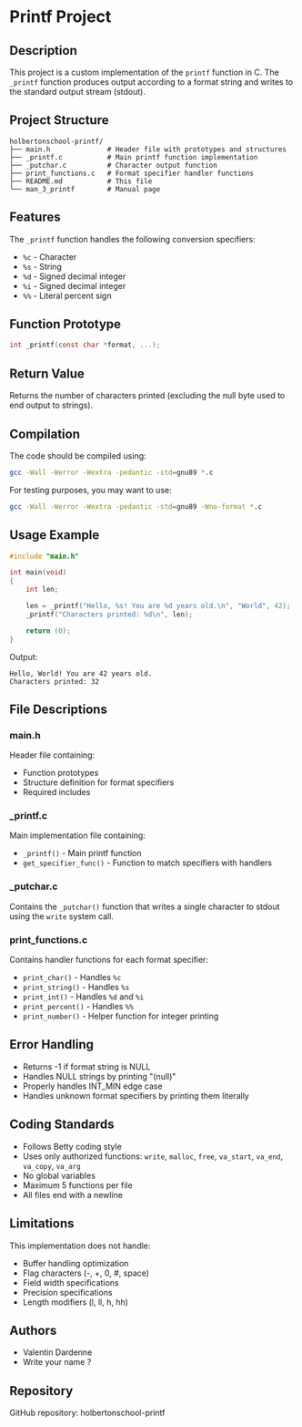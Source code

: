 # Printf Project

## Description

This project is a custom implementation of the `printf` function in C. The `_printf` function produces output according to a format string and writes to the standard output stream (stdout).

## Project Structure

```
holbertonschool-printf/
├── main.h              # Header file with prototypes and structures
├── _printf.c           # Main printf function implementation
├── _putchar.c          # Character output function
├── print_functions.c   # Format specifier handler functions
├── README.md           # This file
└── man_3_printf        # Manual page
```

## Features

The `_printf` function handles the following conversion specifiers:

- `%c` - Character
- `%s` - String
- `%d` - Signed decimal integer
- `%i` - Signed decimal integer
- `%%` - Literal percent sign

## Function Prototype

```c
int _printf(const char *format, ...);
```

## Return Value

Returns the number of characters printed (excluding the null byte used to end output to strings).

## Compilation

The code should be compiled using:

```bash
gcc -Wall -Werror -Wextra -pedantic -std=gnu89 *.c
```

For testing purposes, you may want to use:

```bash
gcc -Wall -Werror -Wextra -pedantic -std=gnu89 -Wno-format *.c
```

## Usage Example

```c
#include "main.h"

int main(void)
{
    int len;

    len = _printf("Hello, %s! You are %d years old.\n", "World", 42);
    _printf("Characters printed: %d\n", len);

    return (0);
}
```

Output:

```
Hello, World! You are 42 years old.
Characters printed: 32
```

## File Descriptions

### main.h

Header file containing:

- Function prototypes
- Structure definition for format specifiers
- Required includes

### \_printf.c

Main implementation file containing:

- `_printf()` - Main printf function
- `get_specifier_func()` - Function to match specifiers with handlers

### \_putchar.c

Contains the `_putchar()` function that writes a single character to stdout using the `write` system call.

### print_functions.c

Contains handler functions for each format specifier:

- `print_char()` - Handles `%c`
- `print_string()` - Handles `%s`
- `print_int()` - Handles `%d` and `%i`
- `print_percent()` - Handles `%%`
- `print_number()` - Helper function for integer printing

## Error Handling

- Returns -1 if format string is NULL
- Handles NULL strings by printing "(null)"
- Properly handles INT_MIN edge case
- Handles unknown format specifiers by printing them literally

## Coding Standards

- Follows Betty coding style
- Uses only authorized functions: `write`, `malloc`, `free`, `va_start`, `va_end`, `va_copy`, `va_arg`
- No global variables
- Maximum 5 functions per file
- All files end with a newline

## Limitations

This implementation does not handle:

- Buffer handling optimization
- Flag characters (-, +, 0, #, space)
- Field width specifications
- Precision specifications
- Length modifiers (l, ll, h, hh)

## Authors

- Valentin Dardenne
- Write your name ?

## Repository

GitHub repository: holbertonschool-printf
